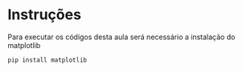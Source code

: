 # Instruções

Para executar os códigos desta aula será necessário a instalação do matplotlib

```bash
pip install matplotlib
```